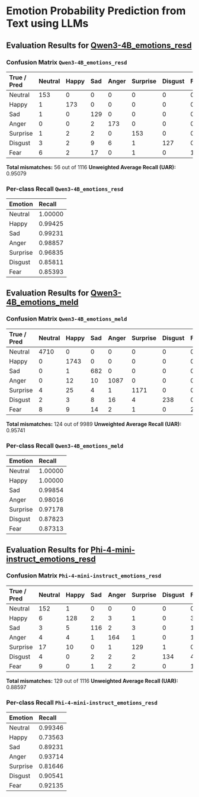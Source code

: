 # Emotion Probability Prediction from Text using LLMs

## Evaluation Results for [Qwen3-4B_emotions_resd](https://github.com/LEYA-HSE/ESWA_2025/blob/LLMs/corpora/Qwen3-4B_emotions_resd.csv)

### Confusion Matrix `Qwen3-4B_emotions_resd`

| True / Pred | Neutral | Happy | Sad | Anger | Surprise | Disgust | Fear |
|:------------|:--------|:------|:----|:------|:---------|:--------|:-----|
| Neutral     | 153     | 0     | 0   | 0     | 0        | 0       | 0    |
| Happy       | 1       | 173   | 0   | 0     | 0        | 0       | 0    |
| Sad         | 1       | 0     | 129 | 0     | 0        | 0       | 0    |
| Anger       | 0       | 0     | 2   | 173   | 0        | 0       | 0    |
| Surprise    | 1       | 2     | 2   | 0     | 153      | 0       | 0    |
| Disgust     | 3       | 2     | 9   | 6     | 1        | 127     | 0    |
| Fear        | 6       | 2     | 17  | 0     | 1        | 0       | 152  |

**Total mismatches:** 56 out of 1116
**Unweighted Average Recall (UAR):** 0.95079

### Per-class Recall `Qwen3-4B_emotions_resd`

| Emotion  | Recall  |
|:---------|:--------|
| Neutral  | 1.00000 |
| Happy    | 0.99425 |
| Sad      | 0.99231 |
| Anger    | 0.98857 |
| Surprise | 0.96835 |
| Disgust  | 0.85811 |
| Fear     | 0.85393 |

## Evaluation Results for [Qwen3-4B_emotions_meld](https://github.com/LEYA-HSE/ESWA_2025/blob/LLMs/corpora/Qwen3-4B_emotions_meld.csv)

### Confusion Matrix `Qwen3-4B_emotions_meld`

| True / Pred | Neutral | Happy | Sad | Anger | Surprise | Disgust | Fear |
|:------------|:--------|:------|:----|:------|:---------|:--------|:-----|
| Neutral     | 4710    | 0     | 0   | 0     | 0        | 0       | 0    |
| Happy       | 0       | 1743  | 0   | 0     | 0        | 0       | 0    |
| Sad         | 0       | 1     | 682 | 0     | 0        | 0       | 0    |
| Anger       | 0       | 12    | 10  | 1087  | 0        | 0       | 0    |
| Surprise    | 4       | 25    | 4   | 1     | 1171     | 0       | 0    |
| Disgust     | 2       | 3     | 8   | 16    | 4        | 238     | 0    |
| Fear        | 8       | 9     | 14  | 2     | 1        | 0       | 234  |

**Total mismatches:** 124 out of 9989
**Unweighted Average Recall (UAR):** 0.95741

### Per-class Recall `Qwen3-4B_emotions_meld`

| Emotion  | Recall  |
|:---------|:--------|
| Neutral  | 1.00000 |
| Happy    | 1.00000 |
| Sad      | 0.99854 |
| Anger    | 0.98016 |
| Surprise | 0.97178 |
| Disgust  | 0.87823 |
| Fear     | 0.87313 |

## Evaluation Results for [Phi-4-mini-instruct_emotions_resd](https://github.com/LEYA-HSE/ESWA_2025/blob/LLMs/corpora/Phi-4-mini-instruct_emotions_resd.csv)

### Confusion Matrix `Phi-4-mini-instruct_emotions_resd`

| True / Pred | Neutral | Happy | Sad | Anger | Surprise | Disgust | Fear |
|:------------|:--------|:------|:----|:------|:---------|:--------|:-----|
| Neutral     | 152     | 1     | 0   | 0     | 0        | 0       | 0    |
| Happy       | 6       | 128   | 2   | 3     | 1        | 0       | 34   |
| Sad         | 3       | 5     | 116 | 2     | 3        | 0       | 1    |
| Anger       | 4       | 4     | 1   | 164   | 1        | 0       | 1    |
| Surprise    | 17      | 10    | 0   | 1     | 129      | 1       | 0    |
| Disgust     | 4       | 0     | 2   | 2     | 2        | 134     | 4    |
| Fear        | 9       | 0     | 1   | 2     | 2        | 0       | 164  |

**Total mismatches:** 129 out of 1116
**Unweighted Average Recall (UAR):** 0.88597

### Per-class Recall `Phi-4-mini-instruct_emotions_resd`

| Emotion  | Recall  |
|:---------|:--------|
| Neutral  | 0.99346 |
| Happy    | 0.73563 |
| Sad      | 0.89231 |
| Anger    | 0.93714 |
| Surprise | 0.81646 |
| Disgust  | 0.90541 |
| Fear     | 0.92135 |
